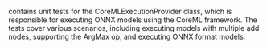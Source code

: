 contains unit tests for the CoreMLExecutionProvider class, which is responsible for executing ONNX models using the CoreML framework. The tests cover various scenarios, including executing models with multiple add nodes, supporting the ArgMax op, and executing ONNX format models.